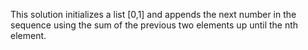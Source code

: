 This solution initializes a list [0,1] and appends the next number in the sequence using the sum of the previous two elements up until the nth element. 
